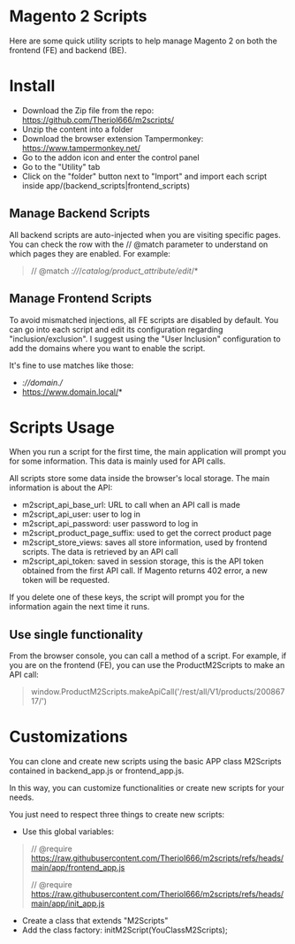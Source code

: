 # Magento 2 Scripts
Here are some quick utility scripts to help manage Magento 2 on both the frontend (FE) and backend (BE).

# Install
* Download the Zip file from the repo: https://github.com/Theriol666/m2scripts/
* Unzip the content into a folder
* Download the browser extension Tampermonkey: https://www.tampermonkey.net/
* Go to the addon icon and enter the control panel
* Go to the "Utility" tab
* Click on the "folder" button next to "Import" and import each script inside app/(backend_scripts|frontend_scripts)

## Manage Backend Scripts
All backend scripts are auto-injected when you are visiting specific pages. You can check the row with the // @match parameter to understand on which pages they are enabled. For example:
> // @match        *://*/*catalog/product_attribute/edit*/*

## Manage Frontend Scripts
To avoid mismatched injections, all FE scripts are disabled by default. You can go into each script and edit its configuration regarding "inclusion/exclusion". I suggest using the "User Inclusion" configuration to add the domains where you want to enable the script.

It's fine to use matches like those:
* *://*domain.*/*
* https://www.domain.local/*

# Scripts Usage
When you run a script for the first time, the main application will prompt you for some information. This data is mainly used for API calls.

All scripts store some data inside the browser's local storage. The main information is about the API:
* m2script_api_base_url: URL to call when an API call is made
* m2script_api_user: user to log in
* m2script_api_password: user password to log in
* m2script_product_page_suffix: used to get the correct product page
* m2script_store_views: saves all store information, used by frontend scripts. The data is retrieved by an API call
* m2script_api_token: saved in session storage, this is the API token obtained from the first API call. If Magento returns 402 error, a new token will be requested.

If you delete one of these keys, the script will prompt you for the information again the next time it runs.

## Use single functionality
From the browser console, you can call a method of a script. For example, if you are on the frontend (FE), you can use the ProductM2Scripts to make an API call:

> window.ProductM2Scripts.makeApiCall('/rest/all/V1/products/20086717/')

# Customizations
You can clone and create new scripts using the basic APP class M2Scripts contained in backend_app.js or frontend_app.js.

In this way, you can customize functionalities or create new scripts for your needs.

You just need to respect three things to create new scripts:
* Use this global variables:
> // @require      https://raw.githubusercontent.com/Theriol666/m2scripts/refs/heads/main/app/frontend_app.js
> 
> // @require      https://raw.githubusercontent.com/Theriol666/m2scripts/refs/heads/main/app/init_app.js
* Create a class that extends "M2Scripts"
* Add the class factory: initM2Script(YouClassM2Scripts);